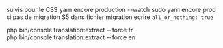 suivis pour le CSS
yarn encore production --watch
sudo yarn encore prod
si pas de migration S5 dans fichier migration ecrire ```all_or_nothing: true```

php bin/console translation:extract --force fr    
php bin/console translation:extract --force en    